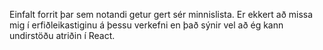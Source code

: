 Einfalt forrit þar sem notandi getur gert sér minnislista.
Er ekkert að missa mig í erfiðleikastiginu á þessu verkefni en það sýnir vel að ég kann undirstöðu atriðin í React. 